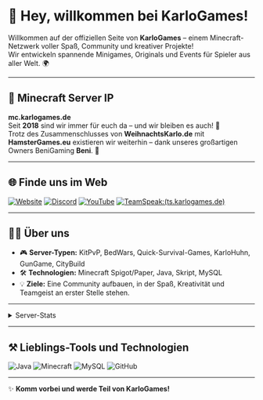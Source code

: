 # 👋 Hey, willkommen bei KarloGames!

Willkommen auf der offiziellen Seite von **KarloGames** – einem Minecraft-Netzwerk voller Spaß, Community und kreativer Projekte!  
Wir entwickeln spannende Minigames, Originals und Events für Spieler aus aller Welt. 🌍

---

## 📡 Minecraft Server IP
**mc.karlogames.de**  
Seit **2018** sind wir immer für euch da – und wir bleiben es auch! 💚  
Trotz des Zusammenschlusses von **WeihnachtsKarlo.de** mit **HamsterGames.eu** existieren wir weiterhin – dank unseres großartigen Owners BeniGaming **Beni**. 🙌

---

## 🌐 Finde uns im Web
[![Website](https://img.shields.io/badge/🌍-Website-blue)](https://karlogames.de)
[![Discord](https://img.shields.io/badge/💬-Discord-blueviolet)](https://discord.gg/vJrvdasKtY)
[![YouTube](https://img.shields.io/badge/▶️-YouTube-red)](https://youtube.com/karlogames)
[![TeamSpeak:(ts.karlogames.de)](https://img.shields.io/badge/🎧-TeamSpeak-2E8B57)](ts3server://ts.karlogames.de)


---

## 🧑‍💻 Über uns
- 🎮 **Server-Typen:** KitPvP, BedWars, Quick-Survival-Games, KarloHuhn, GunGame, CityBuild  
- 🛠 **Technologien:** Minecraft Spigot/Paper, Java, Skript, MySQL  
- 💡 **Ziele:** Eine Community aufbauen, in der Spaß, Kreativität und Teamgeist an erster Stelle stehen.  

---

</details>

<details>
<summary>Server-Stats</summary>

- 👥 **Spielerrekord:** 50 gleichzeitige Spieler  

</details>

---

## ⚒ Lieblings-Tools und Technologien
![Java](https://img.shields.io/badge/Code-Java-orange)
![Minecraft](https://img.shields.io/badge/Game-Minecraft-green)
![MySQL](https://img.shields.io/badge/Database-MySQL-blue)
![GitHub](https://img.shields.io/badge/Repo-GitHub-black)

---

✨ **Komm vorbei und werde Teil von KarloGames!**
